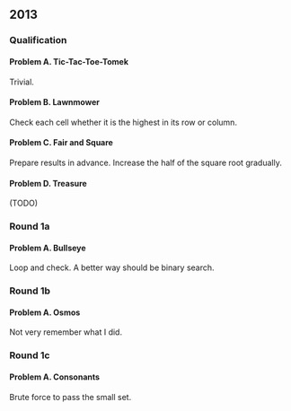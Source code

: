 ## 2013

### Qualification

#### Problem A. Tic-Tac-Toe-Tomek

Trivial.

#### Problem B. Lawnmower

Check each cell whether it is the highest in its row or column.

#### Problem C. Fair and Square

Prepare results in advance. Increase the half of the square root gradually.

#### Problem D. Treasure

(TODO)

### Round 1a

#### Problem A. Bullseye

Loop and check. A better way should be binary search.

### Round 1b

#### Problem A. Osmos

Not very remember what I did.

### Round 1c

#### Problem A. Consonants

Brute force to pass the small set.
